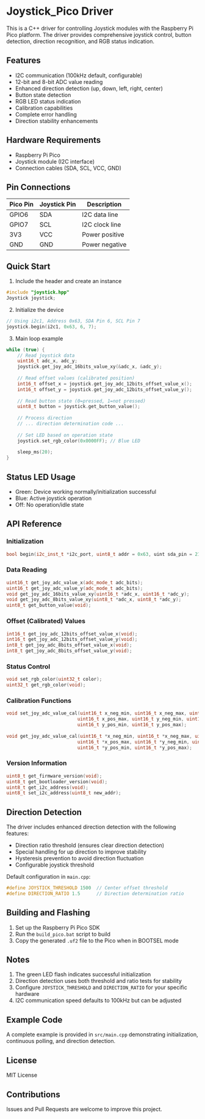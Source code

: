 # Joystick_Pico Driver

This is a C++ driver for controlling Joystick modules with the Raspberry Pi Pico platform. The driver provides comprehensive joystick control, button detection, direction recognition, and RGB status indication.

## Features

- I2C communication (100kHz default, configurable)
- 12-bit and 8-bit ADC value reading
- Enhanced direction detection (up, down, left, right, center)
- Button state detection
- RGB LED status indication
- Calibration capabilities
- Complete error handling
- Direction stability enhancements

## Hardware Requirements

- Raspberry Pi Pico
- Joystick module (I2C interface)
- Connection cables (SDA, SCL, VCC, GND)

## Pin Connections

| Pico Pin | Joystick Pin | Description |
|----------|--------------|-------------|
| GPIO6    | SDA          | I2C data line |
| GPIO7    | SCL          | I2C clock line |
| 3V3      | VCC          | Power positive |
| GND      | GND          | Power negative |

## Quick Start

1. Include the header and create an instance
```cpp
#include "joystick.hpp"
Joystick joystick;
```

2. Initialize the device
```cpp
// Using i2c1, Address 0x63, SDA Pin 6, SCL Pin 7
joystick.begin(i2c1, 0x63, 6, 7); 
```

3. Main loop example
```cpp
while (true) {
    // Read joystick data
    uint16_t adc_x, adc_y;
    joystick.get_joy_adc_16bits_value_xy(&adc_x, &adc_y);
    
    // Read offset values (calibrated position)
    int16_t offset_x = joystick.get_joy_adc_12bits_offset_value_x();
    int16_t offset_y = joystick.get_joy_adc_12bits_offset_value_y();
    
    // Read button state (0=pressed, 1=not pressed)
    uint8_t button = joystick.get_button_value();
    
    // Process direction
    // ... direction determination code ...
    
    // Set LED based on operation state
    joystick.set_rgb_color(0x0000FF); // Blue LED
    
    sleep_ms(20);
}
```

## Status LED Usage

- Green: Device working normally/initialization successful
- Blue: Active joystick operation
- Off: No operation/idle state

## API Reference

### Initialization
```cpp
bool begin(i2c_inst_t *i2c_port, uint8_t addr = 0x63, uint sda_pin = 21, uint scl_pin = 22, uint32_t speed = 400000UL);
```

### Data Reading
```cpp
uint16_t get_joy_adc_value_x(adc_mode_t adc_bits);
uint16_t get_joy_adc_value_y(adc_mode_t adc_bits);
void get_joy_adc_16bits_value_xy(uint16_t *adc_x, uint16_t *adc_y);
void get_joy_adc_8bits_value_xy(uint8_t *adc_x, uint8_t *adc_y);
uint8_t get_button_value(void);
```

### Offset (Calibrated) Values
```cpp
int16_t get_joy_adc_12bits_offset_value_x(void);
int16_t get_joy_adc_12bits_offset_value_y(void);
int8_t get_joy_adc_8bits_offset_value_x(void);
int8_t get_joy_adc_8bits_offset_value_y(void);
```

### Status Control
```cpp
void set_rgb_color(uint32_t color);
uint32_t get_rgb_color(void);
```

### Calibration Functions
```cpp
void set_joy_adc_value_cal(uint16_t x_neg_min, uint16_t x_neg_max, uint16_t x_pos_min,
                          uint16_t x_pos_max, uint16_t y_neg_min, uint16_t y_neg_max,
                          uint16_t y_pos_min, uint16_t y_pos_max);
                          
void get_joy_adc_value_cal(uint16_t *x_neg_min, uint16_t *x_neg_max, uint16_t *x_pos_min,
                          uint16_t *x_pos_max, uint16_t *y_neg_min, uint16_t *y_neg_max,
                          uint16_t *y_pos_min, uint16_t *y_pos_max);
```

### Version Information
```cpp
uint8_t get_firmware_version(void);
uint8_t get_bootloader_version(void);
uint8_t get_i2c_address(void);
uint8_t set_i2c_address(uint8_t new_addr);
```

## Direction Detection

The driver includes enhanced direction detection with the following features:

- Direction ratio threshold (ensures clear direction detection)
- Special handling for up direction to improve stability
- Hysteresis prevention to avoid direction fluctuation
- Configurable joystick threshold

Default configuration in `main.cpp`:
```cpp
#define JOYSTICK_THRESHOLD 1500  // Center offset threshold
#define DIRECTION_RATIO 1.5      // Direction determination ratio
```

## Building and Flashing

1. Set up the Raspberry Pi Pico SDK
2. Run the `build_pico.bat` script to build
3. Copy the generated `.uf2` file to the Pico when in BOOTSEL mode

## Notes

1. The green LED flash indicates successful initialization
2. Direction detection uses both threshold and ratio tests for stability
3. Configure `JOYSTICK_THRESHOLD` and `DIRECTION_RATIO` for your specific hardware
4. I2C communication speed defaults to 100kHz but can be adjusted

## Example Code

A complete example is provided in `src/main.cpp` demonstrating initialization, continuous polling, and direction detection.

## License

MIT License

## Contributions

Issues and Pull Requests are welcome to improve this project. 